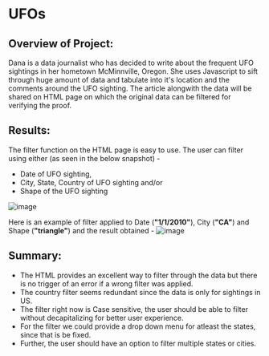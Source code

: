 # UFOs
## Overview of Project: 

Dana is a data journalist who has decided to write about the frequent UFO sightings in her hometown McMinnville, Oregon. She uses Javascript to sift through huge amount of data and tabulate into it's location and the comments around the UFO sighting. The article alongwith the data will be shared on HTML page on which the original data can be filtered for verifying the proof.

## Results: 

The filter function on the HTML page is easy to use. The user can filter using either (as seen in the below snapshot) -
- Date of UFO sighting, 
- City, State, Country of UFO sighting and/or
- Shape of the UFO sighting

![image](https://user-images.githubusercontent.com/84694664/132962866-38398eaf-4045-4ca7-b5ea-46a178b49ce2.png)

Here is an example of filter applied to Date (**"1/1/2010"**), City (**"CA"**) and Shape (**"triangle"**) and the result obtained -
![image](https://user-images.githubusercontent.com/84694664/132962964-d6b641d6-18c2-4a62-af45-541168967d5a.png)

## Summary: 

- The HTML provides an excellent way to filter through the data but there is no trigger of an error if a wrong filter was applied.
- The country filter seems redundant since the data is only for sightings in US.
- The filter right now is Case sensitive, the user should be able to filter without decapitalizing for better user experience.
- For the filter we could provide a drop down menu for atleast the states, since that is be fixed.
- Further, the user should have an option to filter multiple states or cities.
